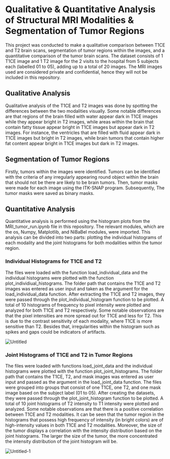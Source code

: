 # Qualitative & Quantitative Analysis of Structural MRI Modalities & Segmentation of Tumor Regions

This project was conducted to make a qualitative comparison between T1CE and T2 brain scans, segmentation of tumor regions within the images, and a quantitative comparison of the tumor brain scans. 
The dataset consists of 1 T1CE image and 1 T2 image for the 2 visits to the hospital from 5 subjects each (labelled 01 to 05), adding up to a total of 20 images. The MRI images used are considered private and confidential, hence they will not be included in this repository.

## Qualitative Analysis

Qualitative analysis of the T1CE and T2 images was done by spotting the differences between the two modalities visually. Some notable differences are that regions of the brain filled with water appear dark in T1CE images while they appear bright in T2 images, while areas within the brain that contain fatty tissue appear bright in T1CE images but appear dark in T2 images. For instance, the ventricles that are filled with fluid appear dark in T1CE images but bright in T2 images, while brain tumors that contain higher fat content appear bright in T1CE images but dark in T2 images.

## Segmentation of Tumor Regions

Firstly, tumors within the images were identified. Tumors can be identified with the criteria of any irregularly appearing round object within the brain that should not be there are likely to be brain tumors. Then, tumor masks were made for each image using the ITK-SNAP program. Subsequently, The tumor masks were saved as binary masks.

## Quantitative Analysis

Quantitative analysis is performed using the histogram plots from the MRI_tumor_run.ipynb file in this repository. The relevant modules, which are the os, Numpy, Matplotlib, and NiBaBel modules, were imported. This analysis can be divided into two parts: plotting the individual histograms of each modality and the joint histograms for both modalities within the tumor region.

### Individual Histograms for T1CE and T2
The files were loaded with the function load_individual_data and the individual histograms were plotted with the function plot_individiual_histograms. The folder path that contains the T1CE and T2 images was entered as user input and taken as the argument for the load_individual_data function. After extracting the T1CE and T2 images, they were passed through the plot_individual_histogram function to be plotted. A total of 10 histograms of frequency to pixel intensity were plotted and analyzed for both T1CE and T2 respectively. Some notable observations are that the pixel intensities are more spread out for T1CE and less for T2. This is due to the contrast sensitivity of each modality, where T1CE is more sensitive than T2. Besides that, irregularities within the histogram such as spikes and gaps could be indicators of artifacts.

![Untitled](https://github.com/user-attachments/assets/b4433b90-55f8-45e1-b996-9081d876a200)


### Joint Histograms of T1CE and T2 in Tumor Regions
The files were loaded with functions load_joint_data and the individual histograms were plotted with the function plot_joint_histograms. The folder path that contains the T1CE, T2, and mask images was entered as user input and passed as the argument in the load_joint_data function. The files were grouped into groups that consist of one T1CE, one T2, and one mask image based on the subject label (01 to 05). After creating the datasets, they were passed through the plot_joint_histogram function to be plotted. A total of 10 joint histograms of T2 intensity to T1 intensity were plotted and analyzed.  Some notable observations are that there is a positive correlation between T1CE and T2 modalities. It can be seen that the tumor region in the histograms that possess high frequency of intensity (in bright colors) are of high-intensity values in both T1CE and T2 modalities. Moreover, the size of the tumor displays a correlation with the intensity distribution based on the joint histograms. The larger the size of the tumor, the more concentrated the intensity distribution of the joint histogram will be.

![Untitled-1](https://github.com/user-attachments/assets/b2e77c2a-000d-4dd4-a664-dccd6318fc6d)
